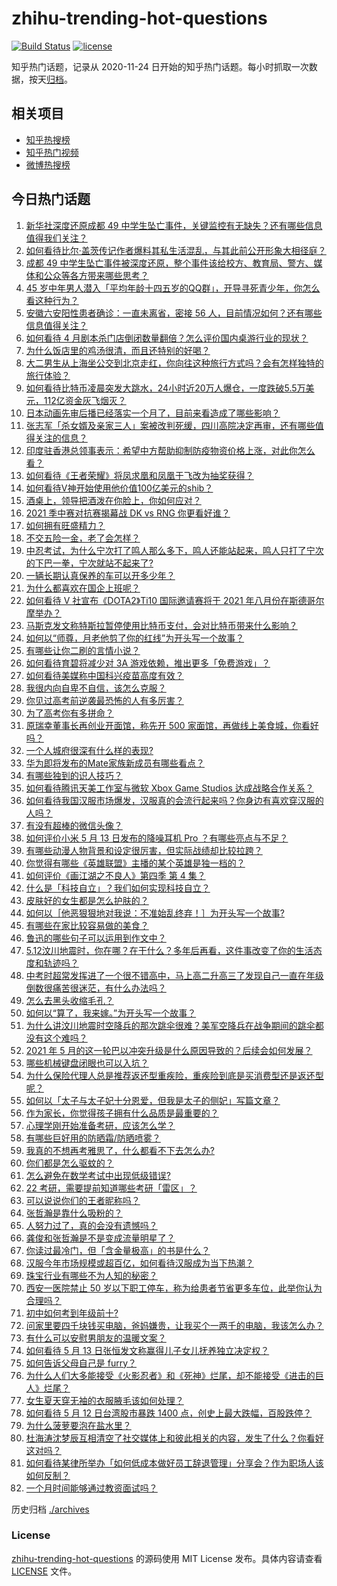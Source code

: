 # zhihu-trending-hot-questions

[![Build Status](https://github.com/justjavac/zhihu-trending-hot-questions/workflows/ci/badge.svg?branch=master)](https://github.com/justjavac/zhihu-trending-hot-questions/actions)
[![license](https://img.shields.io/github/license/justjavac/zhihu-trending-hot-questions)](https://github.com/justjavac/zhihu-trending-hot-questions/blob/master/LICENSE)

知乎热门话题，记录从 2020-11-24 日开始的知乎热门话题。每小时抓取一次数据，按天[归档](./archives)。

## 相关项目

- [知乎热搜榜](https://github.com/justjavac/zhihu-trending-top-search)
- [知乎热门视频](https://github.com/justjavac/zhihu-trending-hot-video)
- [微博热搜榜](https://github.com/justjavac/weibo-trending-hot-search)

## 今日热门话题

<!-- BEGIN -->
<!-- 最后更新时间 Fri May 14 2021 08:22:53 GMT+0800 (China Standard Time) -->

1. [新华社深度还原成都 49
   中学生坠亡事件，关键监控有无缺失？还有哪些信息值得我们关注？](https://www.zhihu.com/question/459149724)
2. [如何看待比尔·盖茨传记作者爆料其私生活混乱，与其此前公开形象大相径庭？](https://www.zhihu.com/question/459168945)
3. [成都 49
   中学生坠亡事件被深度还原，整个事件该给校方、教育局、警方、媒体和公众等各方带来哪些思考？](https://www.zhihu.com/question/459211214)
4. [45
   岁中年男人潜入「平均年龄十四五岁的QQ群」，开导寻死青少年，你怎么看这种行为？](https://www.zhihu.com/question/458209073)
5. [安徽六安阳性患者确诊：一直未离省，密接 56
   人，目前情况如何？还有哪些信息值得关注？](https://www.zhihu.com/question/459216973)
6. [如何看待 4
   月剧本杀门店倒闭数量翻倍？怎么评价国内桌游行业的现状？](https://www.zhihu.com/question/459180058)
7. [为什么饭店里的鸡汤很清，而且还特别的好喝？](https://www.zhihu.com/question/437783371)
8. [大二男生从上海坐公交到北京走红，你向往这种旅行方式吗？会有怎样独特的旅行体验？](https://www.zhihu.com/question/459203090)
9. [如何看待比特币凌晨突发大跳水，24小时近20万人爆仓，一度跌破5.5万美元，112亿资金灰飞烟灭？](https://www.zhihu.com/question/458814331)
10. [日本动画先审后播已经落实一个月了，目前来看造成了哪些影响？](https://www.zhihu.com/question/459030813)
11. [张志军「杀女婿及亲家三人」案被改判死缓，四川高院决定再审，还有哪些值得关注的信息？](https://www.zhihu.com/question/459168017)
12. [印度驻香港总领事表示：希望中方帮助抑制防疫物资价格上涨，对此你怎么看？](https://www.zhihu.com/question/459219198)
13. [如何看待《王者荣耀》将凤求凰和凤凰于飞改为抽奖获得？](https://www.zhihu.com/question/459185231)
14. [如何看待V神开始使用他价值100亿美元的shib？](https://www.zhihu.com/question/459141863)
15. [酒桌上，领导把酒泼在你脸上，你如何应对？](https://www.zhihu.com/question/438684200)
16. [2021 季中赛对抗赛揭幕战 DK vs RNG 你更看好谁？](https://www.zhihu.com/question/459201355)
17. [如何拥有旺盛精力？](https://www.zhihu.com/question/21671881)
18. [不交五险一金，老了会怎样？](https://www.zhihu.com/question/383748418)
19. [中忍考试，为什么宁次打了鸣人那么多下，鸣人还能站起来，鸣人只打了宁次的下巴一拳，宁次就站不起来了?](https://www.zhihu.com/question/458394330)
20. [一辆长期认真保养的车可以开多少年？](https://www.zhihu.com/question/42018659)
21. [为什么都喜欢在国企上班呢？](https://www.zhihu.com/question/435520812)
22. [如何看待 V 社宣布《DOTA2》Ti10 国际邀请赛将于 2021
    年八月份在斯德哥尔摩举办？](https://www.zhihu.com/question/459019776)
23. [马斯克发文称特斯拉暂停使用比特币支付，会对比特币带来什么影响？](https://www.zhihu.com/question/459161438)
24. [如何以“师尊，月老他剪了你的红线”为开头写一个故事？](https://www.zhihu.com/question/444729919)
25. [有哪些让你二刷的言情小说？](https://www.zhihu.com/question/354691177)
26. [如何看待育碧将减少对 3A 游戏依赖，推出更多「免费游戏」？](https://www.zhihu.com/question/459085211)
27. [如何看待美媒称中国科兴疫苗高度有效？](https://www.zhihu.com/question/459164049)
28. [我很内向自卑不自信，该怎么克服？](https://www.zhihu.com/question/454924026)
29. [你见过高考前逆袭最恐怖的人有多厉害？](https://www.zhihu.com/question/283917753)
30. [为了高考你有多拼命？](https://www.zhihu.com/question/265601359)
31. [原瑞幸董事长再创业开面馆，称先开 500
    家面馆，再做线上美食城，你看好吗？](https://www.zhihu.com/question/459077352)
32. [一个人城府很深有什么样的表现?](https://www.zhihu.com/question/30478446)
33. [华为即将发布的Mate家族新成员有哪些看点？](https://www.zhihu.com/question/459213568)
34. [有哪些独到的识人技巧？](https://www.zhihu.com/question/47908341)
35. [如何看待腾讯天美工作室与微软 Xbox Game Studios
    达成战略合作关系？](https://www.zhihu.com/question/459182008)
36. [如何看待我国汉服市场爆发，汉服真的会流行起来吗？你身边有喜欢穿汉服的人吗？](https://www.zhihu.com/question/459183624)
37. [有没有超棒的微信头像？](https://www.zhihu.com/question/432712007)
38. [如何评价小米 5 月 13 日发布的降噪耳机 Pro
    ？有哪些亮点与不足？](https://www.zhihu.com/question/458684897)
39. [有哪些动漫人物背景和设定很厉害，但实际战绩却比较拉跨？](https://www.zhihu.com/question/450292431)
40. [你觉得有哪些《英雄联盟》主播的某个英雄是独一档的？](https://www.zhihu.com/question/458263223)
41. [如何评价《画江湖之不良人》第四季 第 4 集？](https://www.zhihu.com/question/459183650)
42. [什么是「科技自立」？我们如何实现科技自立？](https://www.zhihu.com/question/458853728)
43. [皮肤好的女生都是怎么护肤的？](https://www.zhihu.com/question/378731108)
44. [如何以［他恶狠狠地对我说：不准始乱终弃！］为开头写一个故事?](https://www.zhihu.com/question/458410036)
45. [有哪些在家比较容易做的美食？](https://www.zhihu.com/question/351273101)
46. [鲁迅的哪些句子可以运用到作文中？](https://www.zhihu.com/question/333279136)
47. [5.12汶川地震时，你在哪？在干什么？多年后再看，这件事改变了你的生活态度和轨迹吗？](https://www.zhihu.com/question/459026072)
48. [中考时超常发挥进了一个很不错高中，马上高二升高三了发现自己一直在年级倒数很痛苦很迷茫，有什么办法吗？](https://www.zhihu.com/question/458421713)
49. [怎么去黑头收缩毛孔？](https://www.zhihu.com/question/24903292)
50. [如何以“算了，我来嫁。”为开头写一个故事？](https://www.zhihu.com/question/453317026)
51. [为什么讲汶川地震时空降兵的那次跳伞很难？美军空降兵在战争期间的跳伞都没有这个难吗？](https://www.zhihu.com/question/35656689)
52. [2021 年 5
    月的这一轮巴以冲突升级是什么原因导致的？后续会如何发展？](https://www.zhihu.com/question/459004922)
53. [哪些机械键盘闭眼也可以入坑？](https://www.zhihu.com/question/380566492)
54. [为什么保险代理人总是推荐返还型重疾险，重疾险到底是买消费型还是返还型呢？](https://www.zhihu.com/question/326513838)
55. [如何以「太子与太子妃十分恩爱，但我是太子的侧妃」写篇文章？](https://www.zhihu.com/question/443793653)
56. [作为家长，你觉得孩子拥有什么品质是最重要的？](https://www.zhihu.com/question/458325713)
57. [心理学刚开始准备考研，应该怎么学？](https://www.zhihu.com/question/458669949)
58. [有哪些巨好用的防晒霜/防晒喷雾？](https://www.zhihu.com/question/268591519)
59. [我真的不想再考雅思了，什么都看不下去怎么办?](https://www.zhihu.com/question/348158667)
60. [你们都是怎么驱蚊的？](https://www.zhihu.com/question/321811888)
61. [怎么避免在数学考试中出现低级错误?](https://www.zhihu.com/question/453348798)
62. [22 考研，需要提前知道哪些考研「雷区」？](https://www.zhihu.com/question/448380449)
63. [可以说说你们的王者昵称吗？](https://www.zhihu.com/question/442206137)
64. [张哲瀚是靠什么吸粉的？](https://www.zhihu.com/question/458902092)
65. [人努力过了，真的会没有遗憾吗？](https://www.zhihu.com/question/456328273)
66. [龚俊和张哲瀚是不是变成流量明星了？](https://www.zhihu.com/question/458177200)
67. [你读过最冷门，但「含金量极高」的书是什么？](https://www.zhihu.com/question/438708854)
68. [汉服今年市场规模或超百亿，如何看待汉服成为当下热潮？](https://www.zhihu.com/question/459160852)
69. [珠宝行业有哪些不为人知的秘密？](https://www.zhihu.com/question/59084436)
70. [西安一医院禁止 50
    岁以下职工停车，称为给患者节省更多车位，此举你认为合理吗？](https://www.zhihu.com/question/459024549)
71. [初中如何考到年级前十?](https://www.zhihu.com/question/353434774)
72. [问家里要四千块钱买电脑，爸妈嫌贵，让我买个一两千的电脑，我该怎么办？](https://www.zhihu.com/question/438760685)
73. [有什么可以安慰男朋友的温暖文案？](https://www.zhihu.com/question/451064358)
74. [如何看待 5 月 13 日张恒发文称赢得儿子女儿抚养独立决定权？](https://www.zhihu.com/question/459149865)
75. [如何告诉父母自己是 furry？](https://www.zhihu.com/question/444555641)
76. [为什么人们大多能接受《火影忍者》和《死神》烂尾，却不能接受《进击的巨人》烂尾？](https://www.zhihu.com/question/453988761)
77. [女生夏天穿无袖的衣服腋毛该如何处理？](https://www.zhihu.com/question/49147353)
78. [如何看待 5 月 12 日台湾股市暴跌 1400
    点，创史上最大跌幅，百股跌停？](https://www.zhihu.com/question/459028790)
79. [为什么菠萝要泡在盐水里？](https://www.zhihu.com/question/441723737)
80. [杜海涛沈梦辰互相清空了社交媒体上和彼此相关的内容，发生了什么？你看好这对吗？](https://www.zhihu.com/question/459091147)
81. [如何看待某律所举办「如何低成本做好员工辞退管理」分享会？作为职场人该如何反制？](https://www.zhihu.com/question/459085788)
82. [一个月时间能够通过教资面试吗？](https://www.zhihu.com/question/450116108)

<!-- END -->

历史归档 [./archives](./archives)

### License

[zhihu-trending-hot-questions](https://github.com/justjavac/zhihu-trending-hot-questions)
的源码使用 MIT License 发布。具体内容请查看 [LICENSE](./LICENSE) 文件。
